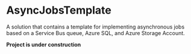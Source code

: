 # AsyncJobsTemplate

A solution that contains a template for implementing asynchronous jobs based on a Service Bus queue, Azure SQL, and Azure Storage Account.

**Project is under construction**